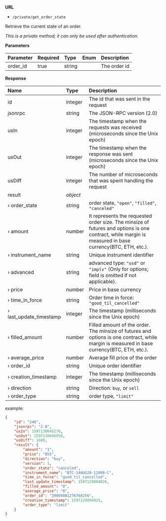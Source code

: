**URL** 

- `/private/get_order_state`

Retrieve the current state of an order.



*This is a private method; it can only be used after authentication.*

**Parameters** 

| Parameter | Required | Type   | Enum | Description  |
| :-------- | :------- | :----- | :--- | :----------- |
| order_id  | true     | string |      | The order id |



**Response**

| Name                    | Type     | Description                                                  |
| :---------------------- | :------- | :----------------------------------------------------------- |
| id                      | integer  | The id that was sent in the request                          |
| jsonrpc                 | string   | The JSON-RPC version (2.0)                                   |
| usIn                    | integer  | The timestamp when the requests was received (microseconds since the Unix epoch) |
| usOut                   | integer  | The timestamp when the response was sent (microseconds since the Unix epoch) |
| usDiff                  | integer  | The number of microseconds that was spent handling the request |
| result                  | *object* |                                                              |
| › order_state           | string   | order state, `"open"`, `"filled"`, `"canceled"`              |
| › amount                | number   | It represents the requested order size. The minsize of futures and options is one contract, while margin is measured in base currency(BTC, ETH, etc.). |
| › instrument_name       | string   | Unique instrument identifier                                 |
| › advanced              | string   | advanced type: `"usd"` or `"implv"` (Only for options; field is omitted if not applicable). |
| › price                 | number   | Price in base currency                                       |
| › time_in_force         | string   | Order time in force: `"good_til_cancelled"`                  |
| › last_update_timestamp | integer  | The timestamp (milliseconds since the Unix epoch)            |
| › filled_amount         | number   | Filled amount of the order. The minsize of futures and options is one contract, while margin is measured in base currency(BTC, ETH, etc.). |
| › average_price         | number   | Average fill price of the order                              |
| › order_id              | string   | Unique order identifier                                      |
| › creation_timestamp    | integer  | The timestamp (milliseconds since the Unix epoch)            |
| › direction             | string   | Direction: `buy`, or `sell`                                  |
| › order_type            | string   | order type, `"limit"`                                        |

example:

```json
{
	"id": "248",
	"jsonrpc": "2.0",
	"usIn": 1597130045270,
	"usOut": 1597130046950,
	"usDiff": 1680,
	"result": {
		"amount": "1",
		"price": "855",
		"direction": "buy",
		"version": 1,
		"order_state": "canceled",
		"instrument_name": "BTC-14AUG20-11000-C",
		"time_in_force": "good_til_cancelled",
		"last_update_timestamp": 1597129894026,
		"filled_amount": "0",
		"average_price": "0",
		"order_id": "39004881276768256",
		"creation_timestamp": 1597129894025,
		"order_type": "limit"
	}
}
```




